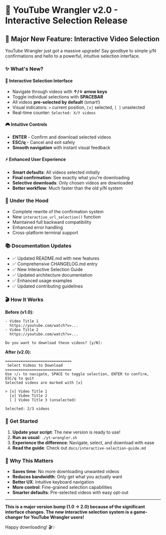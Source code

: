 # 🎉 YouTube Wrangler v2.0 - Interactive Selection Release

## 🚀 **Major New Feature: Interactive Video Selection**

YouTube Wrangler just got a massive upgrade! Say goodbye to simple y/N confirmations and hello to a powerful, intuitive selection interface.

### ✨ **What's New?**

#### 🎯 **Interactive Selection Interface**
- Navigate through videos with **↑/↓ arrow keys**
- Toggle individual selections with **SPACEBAR**
- All videos **pre-selected by default** (smart!)
- Visual indicators: `>` current position, `[x]` selected, `[ ]` unselected
- Real-time counter: `Selected: X/Y videos`

#### 🎮 **Intuitive Controls**
- **ENTER** - Confirm and download selected videos
- **ESC/q** - Cancel and exit safely
- **Smooth navigation** with instant visual feedback

#### ⚡ **Enhanced User Experience**
- **Smart defaults**: All videos selected initially
- **Final confirmation**: See exactly what you're downloading
- **Selective downloads**: Only chosen videos are downloaded
- **Better workflow**: Much faster than the old y/N system

### 🔧 **Under the Hood**
- Complete rewrite of the confirmation system
- New `interactive_url_selection()` function
- Maintained full backward compatibility
- Enhanced error handling
- Cross-platform terminal support

### 📚 **Documentation Updates**
- ✅ Updated README.md with new features
- ✅ Comprehensive CHANGELOG.md entry  
- ✅ New Interactive Selection Guide
- ✅ Updated architecture documentation
- ✅ Enhanced usage examples
- ✅ Updated contributing guidelines

### 🎬 **How It Works**

**Before (v1.0):**
```
- Video Title 1
  https://youtube.com/watch?v=...
- Video Title 2  
  https://youtube.com/watch?v=...

Do you want to download these videos? [y/N]: 
```

**After (v2.0):**
```
==============================
 Select Videos to Download
==============================
Use ↑/↓ to navigate, SPACE to toggle selection, ENTER to confirm, ESC/q to quit
Selected videos are marked with [x]

> [x] Video Title 1
  [x] Video Title 2
  [ ] Video Title 3 (unselected)

Selected: 2/3 videos
```

### 🚀 **Get Started**

1. **Update your script**: The new version is ready to use!
2. **Run as usual**: `./yt-wrangler.sh`
3. **Experience the difference**: Navigate, select, and download with ease
4. **Read the guide**: Check out `docs/interactive-selection-guide.md`

### 💝 **Why This Matters**

- **Saves time**: No more downloading unwanted videos
- **Reduces bandwidth**: Only get what you actually want
- **Better UX**: Intuitive keyboard navigation
- **More control**: Fine-grained selection capabilities
- **Smarter defaults**: Pre-selected videos with easy opt-out

---

**This is a major version bump (1.0 → 2.0) because of the significant interface changes. The new interactive selection system is a game-changer for YouTube Wrangler users!**

Happy downloading! 🎬✨
